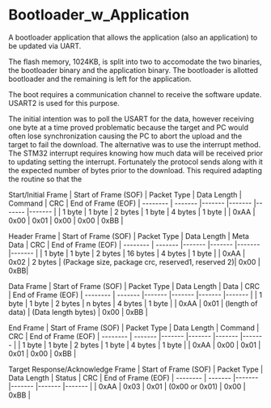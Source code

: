# Bootloader_w_Application
A bootloader application that allows the application (also an application) to be updated via UART.

The flash memory, 1024KB, is split into two to accomodate the two binaries, the bootloader binary and the application binary.  The bootloader is allotted bootloader and the remaining is left for the application.

The boot requires a communication channel to receive the software update.  USART2 is used for this purpose. 

The initial intention was to poll the USART for the data, however receiving one byte at a time proved problematic because the target and PC would often lose synchronization causing the PC to abort the upload and the target to fail the download.
The alternative was to use the interrupt method.  The STM32 interrupt requires knowing how much data will be received prior to updating setting the interrupt.  Fortunately the protocol sends along with it the expected number of bytes prior to the download.  This required adapting the routine so that the 

Start/Initial Frame
| Start of Frame (SOF) | Packet Type | Data Length | Command | CRC | End of Frame (EOF)
| -------- | ------- |------- |------- |------- |------- |
| 1 byte | 1 byte | 2 bytes | 1 byte | 4 bytes | 1 byte |
| 0xAA | 0x00 | 0x01 | 0x00 | 0x00 | 0xBB |


Header Frame
| Start of Frame (SOF) | Packet Type | Data Length | Meta Data | CRC | End of Frame (EOF)
| -------- | ------- |------- |------- |------- |------- |
| 1 byte | 1 byte | 2 bytes | 16 bytes | 4 bytes | 1 byte |
| 0xAA | 0x02 | 2 bytes | (Package size, package crc, reserved1, reserved 2)| 0x00 | 0xBB|


Data Frame
| Start of Frame (SOF) | Packet Type | Data Length | Data | CRC | End of Frame (EOF)
| -------- | ------- |------- |------- |------- |------- |
| 1 byte | 1 byte | 2 bytes | n bytes | 4 bytes | 1 byte |
| 0xAA | 0x01 | (length of data) | (Data length bytes) | 0x00 | 0xBB |

End Frame
| Start of Frame (SOF) | Packet Type | Data Length | Command | CRC | End of Frame (EOF)
| -------- | ------- |------- |------- |------- |------- |
| 1 byte | 1 byte | 2 bytes | 1 byte | 4 bytes | 1 byte |
| 0xAA | 0x00 | 0x01 | 0x01 | 0x00 | 0xBB |

Target Response/Acknowledge Frame
| Start of Frame (SOF) | Packet Type | Data Length | Status | CRC | End of Frame (EOF)
| -------- | ------- |------- |------- |------- |------- |
| 0xAA | 0x03 | 0x01 | (0x00 or 0x01) | 0x00 | 0xBB |
